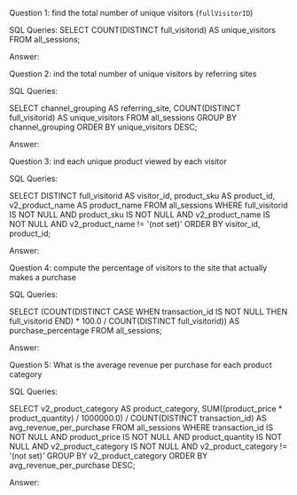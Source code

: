 Question 1: find the total number of unique visitors (`fullVisitorID`)

SQL Queries: 
SELECT COUNT(DISTINCT full_visitorid) AS unique_visitors
FROM all_sessions;

Answer: 




Question 2: ind the total number of unique visitors by referring sites

SQL Queries:

SELECT
    channel_grouping AS referring_site,
    COUNT(DISTINCT full_visitorid) AS unique_visitors
FROM all_sessions
GROUP BY channel_grouping
ORDER BY unique_visitors DESC;


Answer:





Question 3: ind each unique product viewed by each visitor

SQL Queries:

SELECT DISTINCT
    full_visitorid AS visitor_id,
    product_sku AS product_id,
    v2_product_name AS product_name
FROM all_sessions
WHERE full_visitorid IS NOT NULL
    AND product_sku IS NOT NULL
    AND v2_product_name IS NOT NULL
    AND v2_product_name != '(not set)'
ORDER BY visitor_id, product_id;


Answer:





Question 4: compute the percentage of visitors to the site that actually makes a purchase


SQL Queries:

SELECT
    (COUNT(DISTINCT CASE WHEN transaction_id IS NOT NULL THEN full_visitorid END) * 100.0 / 
     COUNT(DISTINCT full_visitorid)) AS purchase_percentage
FROM all_sessions;

   
Answer:




Question 5: What is the average revenue per purchase for each product category

SQL Queries:

SELECT
    v2_product_category AS product_category,
    SUM((product_price * product_quantity) / 1000000.0) / COUNT(DISTINCT transaction_id) AS avg_revenue_per_purchase
FROM all_sessions
WHERE transaction_id IS NOT NULL
    AND product_price IS NOT NULL
    AND product_quantity IS NOT NULL
    AND v2_product_category IS NOT NULL
    AND v2_product_category != '(not set)'
GROUP BY v2_product_category
ORDER BY avg_revenue_per_purchase DESC;


Answer:
